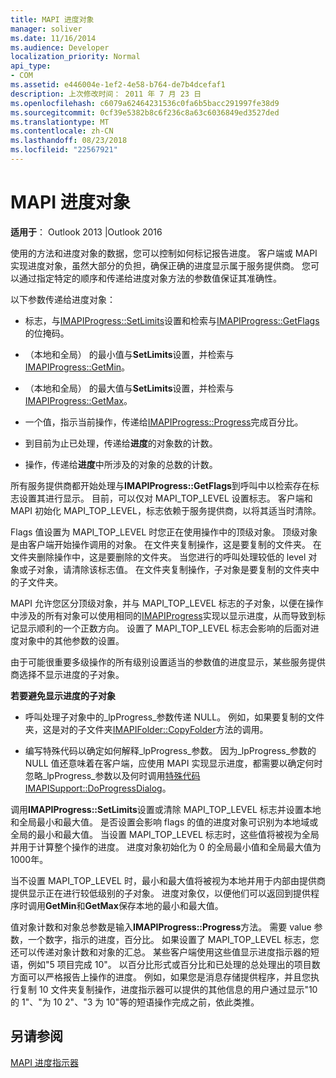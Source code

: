 ```yaml
---
title: MAPI 进度对象
manager: soliver
ms.date: 11/16/2014
ms.audience: Developer
localization_priority: Normal
api_type:
- COM
ms.assetid: e446004e-1ef2-4e58-b764-de7b4dcefaf1
description: 上次修改时间： 2011 年 7 月 23 日
ms.openlocfilehash: c6079a62464231536c0fa6b5bacc291997fe38d9
ms.sourcegitcommit: 0cf39e5382b8c6f236c8a63c6036849ed3527ded
ms.translationtype: MT
ms.contentlocale: zh-CN
ms.lasthandoff: 08/23/2018
ms.locfileid: "22567921"
---
```

# <a name="mapi-progress-objects"></a>MAPI 进度对象

  
  
**适用于**： Outlook 2013 |Outlook 2016 
  
使用的方法和进度对象的数据，您可以控制如何标记报告进度。 客户端或 MAPI 实现进度对象，虽然大部分的负担，确保正确的进度显示属于服务提供商。 您可以通过指定特定的顺序和传递给进度对象方法的参数值保证其准确性。
  
以下参数传递给进度对象：
  
- 标志，与[IMAPIProgress::SetLimits](imapiprogress-setlimits.md)设置和检索与[IMAPIProgress::GetFlags](imapiprogress-getflags.md)的位掩码。
    
- （本地和全局） 的最小值与**SetLimits**设置，并检索与[IMAPIProgress::GetMin](imapiprogress-getmin.md)。
    
- （本地和全局） 的最大值与**SetLimits**设置，并检索与[IMAPIProgress::GetMax](imapiprogress-getmax.md)。
    
- 一个值，指示当前操作，传递给[IMAPIProgress::Progress](imapiprogress-progress.md)完成百分比。
    
- 到目前为止已处理，传递给**进度**的对象数的计数。
    
- 操作，传递给**进度**中所涉及的对象的总数的计数。
    
所有服务提供商都开始处理与**IMAPIProgress::GetFlags**到呼叫中以检索存在标志设置其进行显示。 目前，可以仅对 MAPI_TOP_LEVEL 设置标志。 客户端和 MAPI 初始化 MAPI_TOP_LEVEL，标志依赖于服务提供商，以将其适当时清除。 
  
Flags 值设置为 MAPI_TOP_LEVEL 时您正在使用操作中的顶级对象。 顶级对象是由客户端开始操作调用的对象。 在文件夹复制操作，这是要复制的文件夹。 在文件夹删除操作中，这是要删除的文件夹。 当您进行的呼叫处理较低的 level 对象或子对象，请清除该标志值。 在文件夹复制操作，子对象是要复制的文件夹中的子文件夹。 
  
MAPI 允许您区分顶级对象，并与 MAPI_TOP_LEVEL 标志的子对象，以便在操作中涉及的所有对象可以使用相同的[IMAPIProgress](imapiprogressiunknown.md)实现以显示进度，从而导致到标记显示顺利的一个正数方向。 设置了 MAPI_TOP_LEVEL 标志会影响的后面对进度对象中的其他参数的设置。 
  
由于可能很重要多级操作的所有级别设置适当的参数值的进度显示，某些服务提供商选择不显示进度的子对象。 
  
 **若要避免显示进度的子对象**
  
- 呼叫处理子对象中的_lpProgress_参数传递 NULL。 例如，如果要复制的文件夹，这是对的子文件夹[IMAPIFolder::CopyFolder](imapifolder-copyfolder.md)方法的调用。 
    
- 编写特殊代码以确定如何解释_lpProgress_参数。 因为_lpProgress_参数的 NULL 值还意味着在客户端，应使用 MAPI 实现显示进度，都需要以确定何时忽略_lpProgress_参数以及何时调用[特殊代码IMAPISupport::DoProgressDialog](imapisupport-doprogressdialog.md)。
    
调用**IMAPIProgress::SetLimits**设置或清除 MAPI_TOP_LEVEL 标志并设置本地和全局最小和最大值。 是否设置会影响 flags 的值的进度对象可识别为本地域或全局的最小和最大值。 当设置 MAPI_TOP_LEVEL 标志时，这些值将被视为全局并用于计算整个操作的进度。 进度对象初始化为 0 的全局最小值和全局最大值为 1000年。 
  
当不设置 MAPI_TOP_LEVEL 时，最小和最大值将被视为本地并用于内部由提供商提供显示正在进行较低级别的子对象。 进度对象仅，以便他们可以返回到提供程序时调用**GetMin**和**GetMax**保存本地的最小和最大值。 
  
值对象计数和对象总参数是输入**IMAPIProgress::Progress**方法。 需要 value 参数，一个数字，指示的进度，百分比。 如果设置了 MAPI_TOP_LEVEL 标志，您还可以传递对象计数和对象的汇总。 某些客户端使用这些值显示进度指示器的短语，例如"5 项目完成 10"。 以百分比形式或百分比和已处理的总处理出的项目数方面可以严格报告上操作的进度。 例如，如果您是消息存储提供程序，并且您执行复制 10 文件夹复制操作，进度指示器可以提供的其他信息的用户通过显示"10 的 1"、"为 10 2"、"3 为 10"等的短语操作完成之前，依此类推。 
  
## <a name="see-also"></a>另请参阅



[MAPI 进度指示器](mapi-progress-indicators.md)

